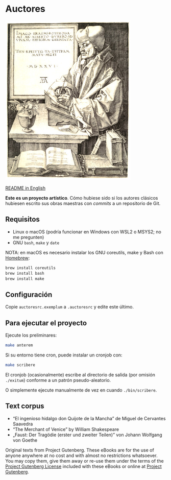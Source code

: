 Auctores
========

![Erasmo de Rotterdam de Alberto Durero](picturae/erasmus.jpg) 

[README in English](../../)

**Este es un proyecto artístico**. Cómo hubiese sido si los autores clásicos hubiesen escrito sus obras maestras con *commits* a un repositorio de Git.

Requisitos
----------

- Linux o macOS (podría funcionar en Windows con WSL2 o MSYS2; no me pregunten)
- GNU `bash`, `make` y `date`

NOTA: en macOS es necesario instalar los GNU coreutils, make y Bash con [Homebrew](https://brew.sh):

```sh
brew install coreutils
brew install bash
brew install make
```

Configuración
-------------

Copie `auctoresrc.exemplum` a `.auctoresrc` y edite este último.

Para ejecutar el proyecto
-------------------------

Ejecute los preliminares:

```sh
make anterem
```

Si su entorno tiene cron, puede instalar un cronjob con:

```sh
make scribere
```

El cronjob (ocasionalmente) escribe al directorio de salida (por omisión `./exitum`) conforme a un patrón pseudo-aleatorio.

O simplemente ejecute manualmente de vez en cuando `./bin/scribere`.

Text corpus
-----------

- “El ingenioso hidalgo don Quijote de la Mancha” de Miguel de Cervantes Saavedra
- “The Merchant of Venice”  by William Shakespeare
- „Faust: Der Tragödie (erster und zweiter Teilen)” von Johann Wolfgang von Goethe

Original texts from Project Gutenberg. These eBooks are for the use of anyone anywhere at no cost and with almost no restrictions whatsoever.  You may copy them, give them away or re-use them under the terms of the [Project Gutenberg License](corpus/LICENSE) included with these eBooks or online at [Project Gutenberg](https://www.gutenberg.net]).
